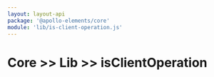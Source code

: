 ```yaml
---
layout: layout-api
package: '@apollo-elements/core'
module: 'lib/is-client-operation.js'
---
```

# Core >> Lib >> isClientOperation
